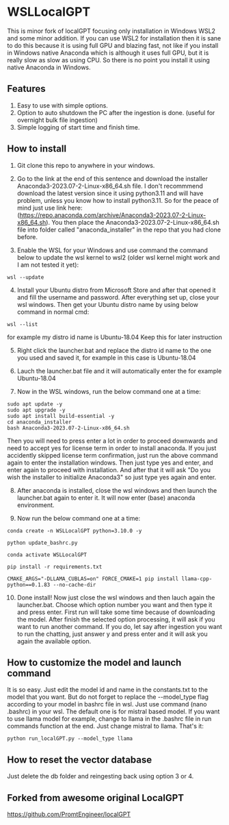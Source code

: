 # WSLLocalGPT

This is minor fork of localGPT focusing only installation in Windows WSL2 and some minor addition. If you can use WSL2 for installation then it is sane to do this because it is using full GPU and blazing fast, not like if you install in Windows native Anaconda which is although it uses full GPU, but it is really slow as slow as using CPU. So there is no point you install it using native Anaconda in Windows.

## Features

1. Easy to use with simple options.
2. Option to auto shutdown the PC after the ingestion is done. (useful for overnight bulk file ingestion) 
3. Simple logging of start time and finish time.

## How to install

1. Git clone this repo to anywhere in your windows.

2. Go to the link at the end of this sentence and download the installer Anaconda3-2023.07-2-Linux-x86_64.sh file. I don't recommmend download the latest version since it using python3.11 and will have problem, unless you know how to install python3.11. So for the peace of mind just use link here: (https://repo.anaconda.com/archive/Anaconda3-2023.07-2-Linux-x86_64.sh). You then place the Anaconda3-2023.07-2-Linux-x86_64.sh file into folder called "anaconda_installer" in the repo that you had clone before.

3. Enable the WSL for your Windows and use command the command below to update the wsl kernel to wsl2 (older wsl kernel might work and I am not tested it yet):

```
wsl --update
```

4. Install your Ubuntu distro from Microsoft Store and after that opened it and fill the username and password. After everything set up, close your wsl windows. Then get your Ubuntu distro name by using below command in normal cmd:

```
wsl --list
```

for example my distro id name is Ubuntu-18.04
Keep this for later instruction

5. Right click the launcher.bat and replace the distro id name to the one you used and saved it, for example in this case is Ubuntu-18.04

6. Lauch the launcher.bat file and it will automatically enter the for example Ubuntu-18.04

7. Now in the WSL windows, run the below command one at a time:

```
sudo apt update -y
sudo apt upgrade -y 
sudo apt install build-essential -y
cd anaconda_installer
bash Anaconda3-2023.07-2-Linux-x86_64.sh
```

Then you will need to press enter a lot in order to proceed downwards and need to accept yes for license term in order to install anaconda. If you just accidently skipped license term confirmation, just run the above command again to enter the installation windows. Then just type yes and enter, and enter again to proceed with installation. And after that it will ask "Do you wish the installer to initialize Anaconda3" so just type yes again and enter.

8. After anaconda is installed, close the wsl windows and then launch the launcher.bat again to enter it. It will now enter (base) anaconda environment. 

9. Now run the below command one at a time:

```
conda create -n WSLLocalGPT python=3.10.0 -y

python update_bashrc.py 

conda activate WSLLocalGPT

pip install -r requirements.txt

CMAKE_ARGS="-DLLAMA_CUBLAS=on" FORCE_CMAKE=1 pip install llama-cpp-python==0.1.83 --no-cache-dir
```

10. Done install! Now just close the wsl windows and then lauch again the launcher.bat. Choose which option number you want and then type it and press enter. First run will take some time because of downloading the model. After finish the selected option processing, it will ask if you want to run another command. If you do, let say after ingestion you want to run the chatting, just answer y and press enter and it will ask you again the available option.

## How to customize the model and launch command

It is so easy. Just edit the model id and name in the constants.txt to the model that you want. But do not forget to replace the --model_type flag according to your model in bashrc file in wsl. Just use command (nano .bashrc) in your wsl. The default one is for mistral based model. If you want to use llama model for example, change to llama in the .bashrc file in run commands function at the end. Just change mistral to llama. That's it:

```
python run_localGPT.py --model_type llama
```

## How to reset the vector database

Just delete the db folder and reingesting back using option 3 or 4.

## Forked from awesome original LocalGPT
https://github.com/PromtEngineer/localGPT

